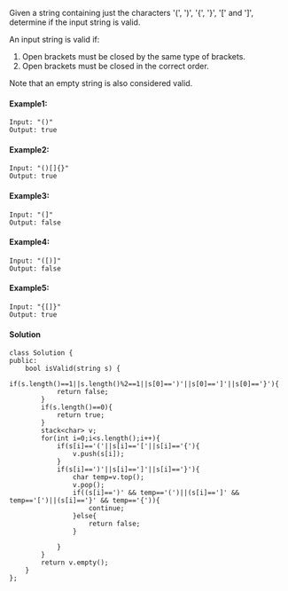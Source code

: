 Given a string containing just the characters '(', ')', '{', '}', '[' and ']', determine if the input string is valid.

An input string is valid if:

1. Open brackets must be closed by the same type of brackets.
2. Open brackets must be closed in the correct order.

Note that an empty string is also considered valid.

#### Example1:
```
Input: "()"
Output: true
```

#### Example2:
```
Input: "()[]{}"
Output: true
```

#### Example3:
```
Input: "(]"
Output: false
```

#### Example4:
```
Input: "([)]"
Output: false
```

#### Example5:
```
Input: "{[]}"
Output: true
```

#### Solution
```
class Solution {
public:
    bool isValid(string s) {
        if(s.length()==1||s.length()%2==1||s[0]==')'||s[0]==']'||s[0]=='}'){
            return false;
        }
        if(s.length()==0){
            return true;
        }
        stack<char> v;
        for(int i=0;i<s.length();i++){
            if(s[i]=='('||s[i]=='['||s[i]=='{'){
                v.push(s[i]);
            }
            if(s[i]==')'||s[i]==']'||s[i]=='}'){
                char temp=v.top();
                v.pop();
                if((s[i]==')' && temp=='(')||(s[i]==']' && temp=='[')||(s[i]=='}' && temp=='{')){
                    continue;
                }else{
                    return false;
                }
                
            }
        }
        return v.empty();
    }
};
```
